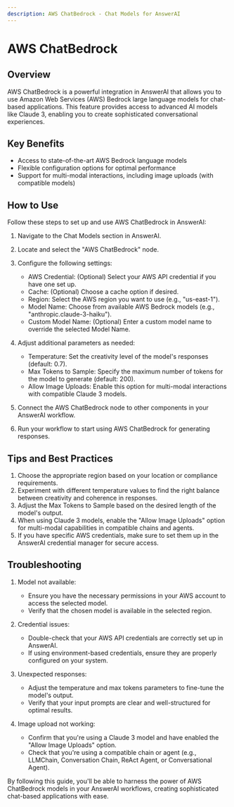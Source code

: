 ```yaml
---
description: AWS ChatBedrock - Chat Models for AnswerAI
---
```


# AWS ChatBedrock

## Overview

AWS ChatBedrock is a powerful integration in AnswerAI that allows you to use Amazon Web Services (AWS) Bedrock large language models for chat-based applications. This feature provides access to advanced AI models like Claude 3, enabling you to create sophisticated conversational experiences.

## Key Benefits

- Access to state-of-the-art AWS Bedrock language models
- Flexible configuration options for optimal performance
- Support for multi-modal interactions, including image uploads (with compatible models)

## How to Use

Follow these steps to set up and use AWS ChatBedrock in AnswerAI:

1. Navigate to the Chat Models section in AnswerAI.
2. Locate and select the "AWS ChatBedrock" node.

3. Configure the following settings:
   - AWS Credential: (Optional) Select your AWS API credential if you have one set up.
   - Cache: (Optional) Choose a cache option if desired.
   - Region: Select the AWS region you want to use (e.g., "us-east-1").
   - Model Name: Choose from available AWS Bedrock models (e.g., "anthropic.claude-3-haiku").
   - Custom Model Name: (Optional) Enter a custom model name to override the selected Model Name.

4. Adjust additional parameters as needed:
   - Temperature: Set the creativity level of the model's responses (default: 0.7).
   - Max Tokens to Sample: Specify the maximum number of tokens for the model to generate (default: 200).
   - Allow Image Uploads: Enable this option for multi-modal interactions with compatible Claude 3 models.

5. Connect the AWS ChatBedrock node to other components in your AnswerAI workflow.

6. Run your workflow to start using AWS ChatBedrock for generating responses.

<!-- TODO: Screenshot of the AWS ChatBedrock node configuration panel -->

## Tips and Best Practices

1. Choose the appropriate region based on your location or compliance requirements.
2. Experiment with different temperature values to find the right balance between creativity and coherence in responses.
3. Adjust the Max Tokens to Sample based on the desired length of the model's output.
4. When using Claude 3 models, enable the "Allow Image Uploads" option for multi-modal capabilities in compatible chains and agents.
5. If you have specific AWS credentials, make sure to set them up in the AnswerAI credential manager for secure access.

## Troubleshooting

1. Model not available:
   - Ensure you have the necessary permissions in your AWS account to access the selected model.
   - Verify that the chosen model is available in the selected region.

2. Credential issues:
   - Double-check that your AWS API credentials are correctly set up in AnswerAI.
   - If using environment-based credentials, ensure they are properly configured on your system.

3. Unexpected responses:
   - Adjust the temperature and max tokens parameters to fine-tune the model's output.
   - Verify that your input prompts are clear and well-structured for optimal results.

4. Image upload not working:
   - Confirm that you're using a Claude 3 model and have enabled the "Allow Image Uploads" option.
   - Check that you're using a compatible chain or agent (e.g., LLMChain, Conversation Chain, ReAct Agent, or Conversational Agent).

By following this guide, you'll be able to harness the power of AWS ChatBedrock models in your AnswerAI workflows, creating sophisticated chat-based applications with ease.
